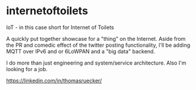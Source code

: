 internetoftoilets
=================

IoT - in this case short for Internet of Toilets

A quickly put together showcase for a "thing" on the Internet. Aside from the PR and comedic effect of the twitter posting functionality, I'll be adding MQTT over IPv6 and or 6LoWPAN and a "big data" backend.

I do more than just engineering and system/service architecture. Also I'm looking for a job.

https://linkedin.com/in/thomasruecker/
